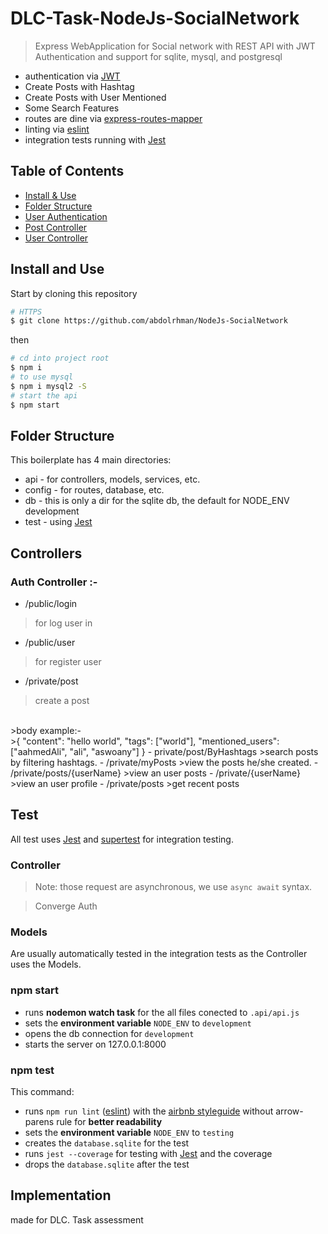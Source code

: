 #   DLC-Task-NodeJs-SocialNetwork


> Express WebApplication for Social network with REST API with JWT Authentication and support for sqlite, mysql, and postgresql


- authentication via [JWT](https://jwt.io/)
- Create Posts with Hashtag
- Create Posts with User Mentioned
- Some Search Features
- routes are dine  via [express-routes-mapper](https://github.com/aichbauer/express-routes-mapper)
- linting via [eslint](https://github.com/eslint/eslint)
- integration tests running with [Jest](https://github.com/facebook/jest)

## Table of Contents

- [Install & Use](#install-and-use)
- [Folder Structure](#folder-structure)
- [User Authentication](#user-auth)
- [Post Controller](#post-controller)
- [User Controller](#user-controller)

## Install and Use

Start by cloning this repository

```sh
# HTTPS
$ git clone https://github.com/abdolrhman/NodeJs-SocialNetwork
```

then 

```sh
# cd into project root
$ npm i
# to use mysql
$ npm i mysql2 -S
# start the api
$ npm start
```


## Folder Structure

This boilerplate has 4 main directories:

- api - for controllers, models, services, etc.
- config - for routes, database, etc.
- db - this is only a dir for the sqlite db, the default for NODE_ENV development
- test - using [Jest](https://github.com/facebook/jest)

## Controllers

### Auth Controller :-
- /public/login 
>for log user in
- /public/user 
>for register user 
- /private/post
> create a post
<br>
>body example:- 
<br>
>{
	"content": "hello world",
		"tags": ["world"],
	"mentioned_users": ["aahmedAli", "ali", "aswoany"]
}
- private/post/ByHashtags
>search posts by filtering hashtags.
- /private/myPosts
>view the posts he/she created.
- /private/posts/{userName}
>view an user posts
- /private/{userName}
>view an user profile
- /private/posts
>get recent posts





## Test

All test  uses [Jest](https://github.com/facebook/jest) and [supertest](https://github.com/visionmedia/superagent) for integration testing.

### Controller

> Note: those request are asynchronous, we use `async await` syntax.

>Converge Auth


### Models

Are usually automatically tested in the integration tests as the Controller uses the Models.


### npm start

- runs **nodemon watch task** for the all files conected to `.api/api.js`
- sets the **environment variable** `NODE_ENV` to `development`
- opens the db connection for `development`
- starts the server on 127.0.0.1:8000

### npm test

This command:

- runs `npm run lint` ([eslint](http://eslint.org/)) with the [airbnb styleguide](https://github.com/airbnb/javascript) without arrow-parens rule for **better readability**
- sets the **environment variable** `NODE_ENV` to `testing`
- creates the `database.sqlite` for the test
- runs `jest --coverage` for testing with [Jest](https://github.com/facebook/jest) and the coverage
- drops the `database.sqlite` after the test

## Implementation 
made for DLC. Task assessment
